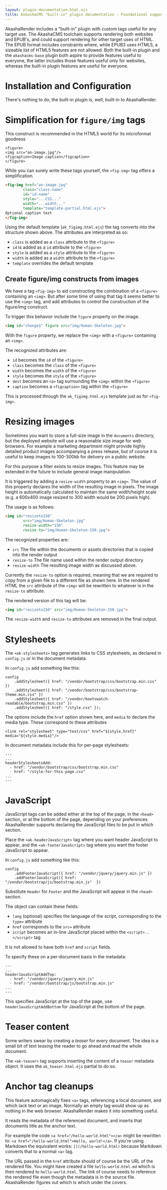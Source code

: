 ```yaml
---
layout: plugin-documentation.html.ejs
title: AskashaCMS "built-in" plugin documentation - Foundational support for constructing any HTML
---
```


AkashaRender includes a "built-in" plugin with custom tags useful for any target use.  The AkashaCMS toolchain supports rendering both websites and EPUB's, and could support rendering for other target uses of HTML.  The EPUB format includes constraints where, while EPUB3 uses HTML5, a sizeable list of HTML5 features are not allowed.  Both the built-in plugin and the `akashacms-base` plugin both aspire to provide features useful to everyone, the latter includes those features useful only for websites, whereas the built-in plugin features are useful for everyone.

# Installation and Configuration

There's nothing to do, the built-in plugin is, well, built-in to AkashaRender.

# Simplification for `figure/img` tags

This construct is recommended in the HTML5 world for its microformat goodness

```
<figure>
<img src="an-image.jpg"/>
<figcaption>Image caption</figcaption>
</figure>
```

While you can surely write these tags yourself, the `<fig-img>` tag offers a simplification.

```html
<fig-img href="an-image.jpg" 
        class="class-name" 
        id="id-name" 
        style="...CSS..." 
        width="...width..." 
        template="template-partial.html.ejs">
Optional caption text
</fig-img>
```

Using the default template (`ak_figimg.html.ejs`) the tag converts into the structure shown above.  The attributes are interpreted as so:

* `class` is added as a `class` attribute to the `<figure>`
* `id` is added as a `id` attribute to the `<figure>`
* `style` is added as a `style` attribute to the `<figure>`
* `width` is added as a `width` attribute to the `<figure>`
* `template` overrides the default template

## Create figure/img constructs from images

We have a tag `<fig-img>` to aid constructing the combination of a `<figure>` containing an `<img>`.  But after some time of using that tag it seems better to use the `<img>` tag, and add attributes to control the construction of the figure/img construct.

To trigger this behavior include the `figure` property on the image.

```html
<img id="change1" figure src="img/Human-Skeleton.jpg">
```

With the `figure` property, we replace the `<img>` with a `<figure>` containing an `<img>`.

The recognized attributes are:

* `id` becomes the `id` of the `<figure>`
* `class` becomes the `class` of the `<figure>`
* `width` becomes the `width` of the `<figure>`
* `style` becomes the `style` of the `<figure>`
* `dest` becomes an `<a>` tag surrounding the `<img>` within the `<figure>`
* `caption` becomes a `<figcaption>` tag within the `<figure>`

This is processed through the `ak_figimg.html.ejs` template just as for `<fig-img>`.

# Resizing images

Sometimes you want to store a full-size image in the `documents` directory, but the deployed website will use a reasonable size image for web browsers.  For example a marketing department might provide highly detailed product images accompanying a press release, but of course it is useful to keep images to 100-300kb for delivery on a public website.  

For this purpose a filter exists to resize images.  This feature may be extended in the future to include general image manipulation.

It is triggered by adding a `resize-width` property to an `<img>`.  The value of this property declares the width of the resulting image in pixels.  The image height is automatically calculated to maintain the same width/height scale (e.g. a 600x400 image resized to 300 width would be 200 pixels high).


The usage is as follows:

```html
<img id="resizeto150" 
        src="img/Human-Skeleton.jpg"
        resize-width="150"
        resize-to="img/Human-Skeleton-150.jpg">
```

The recognized properties are:

* `src` The file within the documents or assets directories that is copied into the render output
* `resize-to` The file name used within the render output directory
* `resize-width` The resulting image width as discussed above.

Currently the `resize-to` option is required, meaning that we are required to copy from a given file to a different file as shown here.  In the rendered HTML the `src` attribute of the `<img>` will be rewritten to whatever is in the `resize-to` attribute.

The rendered version of this tag will be:

```html
<img id="resizeto150" src="img/Human-Skeleton-150.jpg">
```

The `resize-width` and `resize-to` attributes are removed in the final output.

# Stylesheets

The `<ak-stylesheets>` tag generates links to CSS stylesheets, as declared in `config.js` or in the document metadata.

In `config.js` add something like this:

```
config
    .addStylesheet({ href: "/vendor/bootstrap/css/bootstrap.min.css" })
    .addStylesheet({ href: "/vendor/bootstrap/css/bootstrap-theme.min.css" })
    .addStylesheet({ href: "/vendor/bootswatch-readable/bootstrap.min.css" })
    .addStylesheet({ href: "/style.css" });
```

The options include the `href` option shown here, and `media` to declare the media type.  These correspond to these attributes

```
<link rel="stylesheet" type="text/css" href="${style.href}" media="${style.media}"/>
```

In document metadata include this for per-page stylesheets:

```
---
...
headerStylesheetsAdd:
  - href: "/vendor/bootstrap/css/bootstrap.min.css"
  - href: "/style-for-this-page.css"
...
---
```

# JavaScript

JavaScript tags can be added either at the top of the page, in the `<head>` section, or at the bottom of the page, depending on your preferences.  AkashaRender supports declaring the JavaScript files to be put in which section.

Place the `<ak-headerJavaScript>` tag where you want header JavaScript to appear, and the `<ak-footerJavaScript>` tag where you want the footer JavaScript to appear.

In `config.js` add something like this:

```
config
    .addFooterJavaScript({ href: "/vendor/jquery/jquery.min.js" })
    .addFooterJavaScript({ href: "/vendor/bootstrap/js/bootstrap.min.js"  })
```

Substitute `Header` for `Footer` and the JavaScript will appear in the `<head>` section.

The object can contain these fields:

* `lang` (optional) specifies the language of the script, corresponding to the `type=` attribute
* `href` corresponds to the `src=` attribute
* `script` becomes an in-line JavaScript placed within the `<script>..</script>` tag

It is not allowed to have both `href` and `script` fields.

To specify these on a per-document basis in the metadata:

```
---
...
headerJavaScriptAddTop:
  - href: "/vendor/jquery/jquery.min.js"
  - href: "/vendor/bootstrap/js/bootstrap.min.js"
...
---
```

This specifies JavaScript at the top of the page, use `headerJavaScriptAddBottom` for JavaScript at the bottom of the page.

# Teaser content

Some writers swear by creating a _teaser_ for every document.  The idea is a small bit of text _teasing_ the reader to go ahead and read the whole document.

The `<ak-teaser>` tag supports inserting the content of a `teaser` metadata object.  It uses the `ak_teaser.html.ejs` partial to do so.

# Anchor tag cleanups

This feature automagically fixes `<a>` tags, referencing a local document, and which lack text or an image.  Normally an empty tag would show up as nothing in the web browser.  AkashaRender makes it into something useful.

It reads the metadata of the referenced document, and inserts that documents title as the anchor text.

For example the code `<a href="/hello-world.html"></a>` might be rewritten to: `<a href="/hello-world.html">Hello, world!</a>`.  If you're using Markdown the equivalent works: `[](/hello-world.html)` because Markdown converts that to a normal `<a>` tag.

The URL passed in the `href` attribute should of course be the URL of the rendered file.  You might have created a file `hello-world.html.md` which is then rendered to `hello-world.html`.  The link of course needs to reference the rendered file even though the metadata is in the source file.  AkashaRender figures out which is which under the covers.
